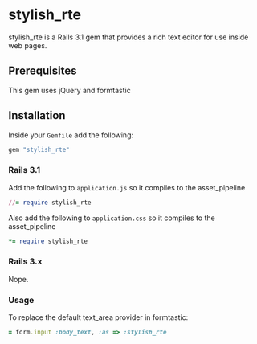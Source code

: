 # stylish_rte

stylish_rte is a Rails 3.1 gem that provides a rich text editor for use inside web pages.

## Prerequisites

This gem uses jQuery and formtastic

## Installation

Inside your `Gemfile` add the following:

````ruby
gem "stylish_rte"
````

### Rails 3.1

Add the following to `application.js` so it compiles to the asset_pipeline

````ruby
//= require stylish_rte
````

Also add the following to `application.css` so it compiles to the asset_pipeline

````ruby
*= require stylish_rte
````

### Rails 3.x

Nope.

### Usage

To replace the default text_area provider in formtastic:

````ruby
= form.input :body_text, :as => :stylish_rte
````
